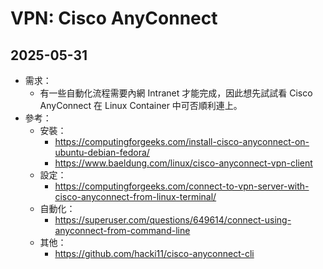 # VPN: Cisco AnyConnect

## 2025-05-31

- 需求：
  - 有一些自動化流程需要內網 Intranet 才能完成，因此想先試試看 Cisco AnyConnect 在 Linux Container 中可否順利連上。
- 參考：
  - 安裝：
    - https://computingforgeeks.com/install-cisco-anyconnect-on-ubuntu-debian-fedora/
    - https://www.baeldung.com/linux/cisco-anyconnect-vpn-client
  - 設定：
    - https://computingforgeeks.com/connect-to-vpn-server-with-cisco-anyconnect-from-linux-terminal/
  - 自動化：
    - https://superuser.com/questions/649614/connect-using-anyconnect-from-command-line
  - 其他：
    - https://github.com/hacki11/cisco-anyconnect-cli
